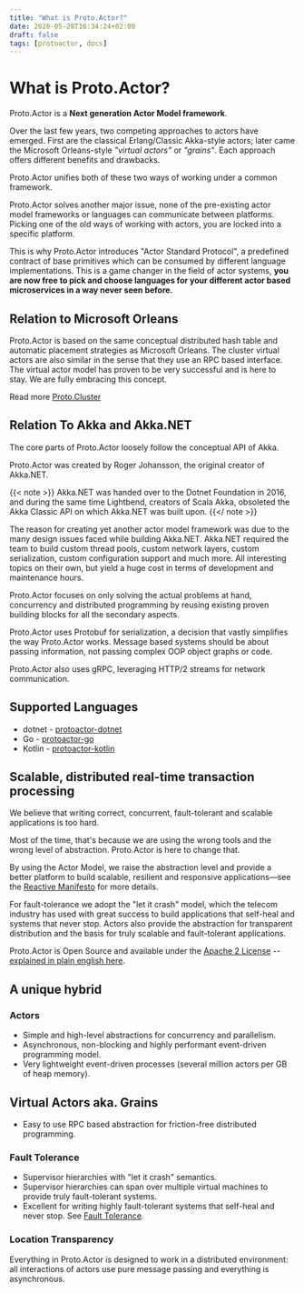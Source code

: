 ```yaml
---
title: "What is Proto.Actor?"
date: 2020-05-28T16:34:24+02:00
draft: false
tags: [protoactor, docs]
---
```


# What is Proto.Actor?
Proto.Actor is a **Next generation Actor Model framework**.

Over the last few years, two competing approaches to actors have emerged.
First are the classical Erlang/Classic Akka-style actors; later came the Microsoft Orleans-style *"virtual actors"* or *"grains"*.
Each approach offers different benefits and drawbacks.

Proto.Actor unifies both of these two ways of working under a common framework.

Proto.Actor solves another major issue, none of the pre-existing actor model frameworks or languages can communicate between platforms.
Picking one of the old ways of working with actors, you are locked into a specific platform.

This is why Proto.Actor introduces "Actor Standard Protocol", a predefined contract of base primitives which can be consumed by different language implementations.
This is a game changer in the field of actor systems, **you are now free to pick and choose languages for your different actor based microservices in a way never seen before.**

## Relation to Microsoft Orleans
Proto.Actor is based on the same conceptual distributed hash table and automatic placement strategies as Microsoft Orleans.
The cluster virtual actors are also similar in the sense that they use an RPC based interface.
The virtual actor model has proven to be very successful and is here to stay.
We are fully embracing this concept.

Read more [Proto.Cluster](cluster)

## Relation To Akka and Akka.NET
The core parts of Proto.Actor loosely follow the conceptual API of Akka.

Proto.Actor was created by Roger Johansson, the original creator of Akka.NET.

{{< note >}}
Akka.NET was handed over to the Dotnet Foundation in 2016, and during the same time Lightbend, creators of Scala Akka, obsoleted the Akka Classic API on which Akka.NET was built upon.
{{</ note >}}

The reason for creating yet another actor model framework was due to the many design issues faced while building Akka.NET.
Akka.NET required the team to build custom thread pools, custom network layers, custom serialization, custom configuration support and much more.
All interesting topics on their own, but yield a huge cost in terms of development and maintenance hours.

Proto.Actor focuses on only solving the actual problems at hand, concurrency and distributed programming by reusing existing proven building blocks for all the
secondary aspects.

Proto.Actor uses Protobuf for serialization, a decision that vastly simplifies the way Proto.Actor works.
Message based systems should be about passing information, not passing complex OOP object graphs or code.

Proto.Actor also uses gRPC, leveraging HTTP/2 streams for network communication.

## Supported Languages

* dotnet - [protoactor-dotnet](https://github.com/asynkron/protoactor-dotnet)
* Go - [protoactor-go](https://github.com/asynkron/protoactor-go)
* Kotlin - [protoactor-kotlin](https://github.com/asynkron/protoactor-kotlin)

## Scalable, distributed real-time transaction processing
We believe that writing correct, concurrent, fault-tolerant and scalable applications is too hard.

Most of the time, that's because we are using the wrong tools and the wrong level of abstraction. Proto.Actor is here to change that.

By using the Actor Model, we raise the abstraction level and provide a better platform to build scalable, resilient and responsive applications—see the [Reactive Manifesto](http://www.reactivemanifesto.org/) for more details.

For fault-tolerance we adopt the "let it crash" model, which the telecom industry has used with great success to build applications that self-heal and systems that never stop. Actors also provide the abstraction for transparent distribution and the basis for truly scalable and fault-tolerant applications.

Proto.Actor is Open Source and available under the [Apache 2 License](http://www.apache.org/licenses/LICENSE-2.0) -- [explained in plain english here](https://www.tldrlegal.com/l/apache2).

## A unique hybrid

### Actors
* Simple and high-level abstractions for concurrency and parallelism.
* Asynchronous, non-blocking and highly performant event-driven programming model.
* Very lightweight event-driven processes (several million actors per GB of heap memory).

## Virtual Actors aka. Grains
* Easy to use RPC based abstraction for friction-free distributed programming.

### Fault Tolerance
* Supervisor hierarchies with "let it crash" semantics.
* Supervisor hierarchies can span over multiple virtual machines to provide truly fault-tolerant systems.
* Excellent for writing highly fault-tolerant systems that self-heal and never stop.
See [Fault Tolerance](fault-tolerance.md).

### Location Transparency
Everything in Proto.Actor is designed to work in a distributed environment: all interactions of actors use pure message passing and everything is asynchronous.
